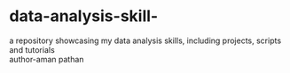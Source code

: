 # data-analysis-skill-
a repository showcasing my data analysis skills, including projects, scripts and tutorials
<br>
author-aman pathan
